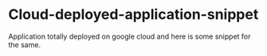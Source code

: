 # Cloud-deployed-application-snippet
Application totally deployed on google cloud and here is some snippet for the same.
